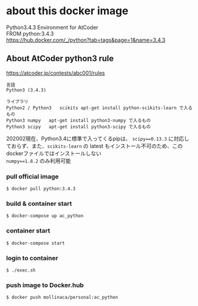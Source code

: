 
# about this docker image

Python3.4.3 Environment  for AtCoder  
FROM python:3.4.3  
https://hub.docker.com/_/python?tab=tags&page=1&name=3.4.3

## About AtCoder python3 rule

https://atcoder.jp/contests/abc001/rules
```
言語
Python3 (3.4.3)

ライブラリ
Python2 / Python3	scikits	apt-get install python-scikits-learn で入るもの
Python3	numpy	apt-get install python3-numpy で入るもの
Python3	scipy	apt-get install python3-scipy で入るもの
```

202002現在、Python3.4に標準で入ってくるpipは、 `scipy==0.13.3` に対応しておらず、また、`scikits-learn` の latest もインストール不可のため、このdockerファイルではインストールしない  
`numpy==1.8.2` のみ利用可能  


### pull official image

```
$ docker pull python:3.4.3
```

### build & container start

```
$ docker-compose up ac_python
```


### container start

```
$ docker-compose start
```

### login to container

```
$ ./exec.sh
```

### push image to Docker.hub

```
$ docker push mollinaca/personal:ac_python
```
